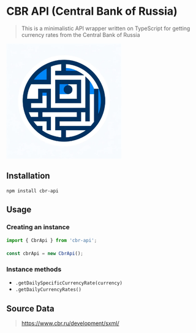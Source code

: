# CBR API (Central Bank of Russia)

> This is a minimalistic API wrapper written on TypeScript for getting currency rates from the Central Bank of Russia

<img src="images/logo.png" width="300" height="300">

## Installation

```shell
npm install cbr-api
```

## Usage

### Creating an instance

```typescript
import { CbrApi } from 'cbr-api';

const cbrApi = new CbrApi();
```

### Instance methods

* `.getDailySpecificCurrencyRate(currency)`
* `.getDailyCurrencyRates()`

## Source Data
> https://www.cbr.ru/development/sxml/